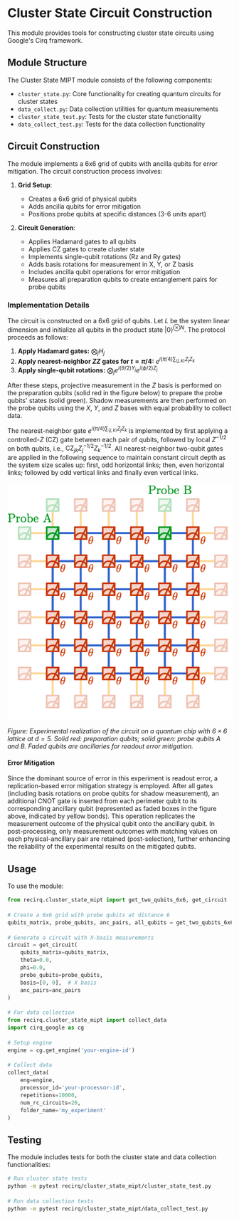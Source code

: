 # Cluster State Circuit Construction

This module provides tools for constructing cluster state circuits using Google's Cirq framework.

## Module Structure

The Cluster State MIPT module consists of the following components:

- `cluster_state.py`: Core functionality for creating quantum circuits for cluster states
- `data_collect.py`: Data collection utilities for quantum measurements
- `cluster_state_test.py`: Tests for the cluster state functionality
- `data_collect_test.py`: Tests for the data collection functionality

## Circuit Construction

The module implements a 6x6 grid of qubits with ancilla qubits for error mitigation. The circuit construction process involves:

1. **Grid Setup**: 
   - Creates a 6x6 grid of physical qubits
   - Adds ancilla qubits for error mitigation
   - Positions probe qubits at specific distances (3-6 units apart)

2. **Circuit Generation**:
   - Applies Hadamard gates to all qubits
   - Applies CZ gates to create cluster state
   - Implements single-qubit rotations (Rz and Ry gates)
   - Adds basis rotations for measurement in X, Y, or Z basis
   - Includes ancilla qubit operations for error mitigation
   - Measures all preparation qubits to create entanglement pairs for probe qubits

### Implementation Details

The circuit is constructed on a 6x6 grid of qubits. Let $L$ be the system linear dimension and initialize all qubits in the product state $|0\rangle^{\otimes N}$. The protocol proceeds as follows:

1. **Apply Hadamard gates:** $\bigotimes_j H_j$
2. **Apply nearest-neighbor $ZZ$ gates for $t = \pi/4$:**
   $e^{i(\pi/4)\sum_{\langle j,k \rangle} Z_j Z_k}$
3. **Apply single-qubit rotations:** $\bigotimes_j e^{i(\theta/2) Y_j} e^{i(\phi/2) Z_j}$

After these steps, projective measurement in the $Z$ basis is performed on the preparation qubits (solid red in the figure below) to prepare the probe qubits' states (solid green). Shadow measurements are then performed on the probe qubits using the $X$, $Y$, and $Z$ bases with equal probability to collect data.

The nearest-neighbor gate $e^{i(\pi/4)\sum_{\langle j,k \rangle} Z_j Z_k}$ is implemented by first applying a controlled-$Z$ ($\mathrm{CZ}$) gate between each pair of qubits, followed by local $Z^{-1/2}$ on both qubits, i.e., $\mathrm{CZ}_{jk}Z_j^{-1/2}Z_k^{-1/2}$. All nearest-neighbor two-qubit gates are applied in the following sequence to maintain constant circuit depth as the system size scales up: first, odd horizontal links; then, even horizontal links; followed by odd vertical links and finally even vertical links.

![Experimental realization of the circuit on quantum chip with 6x6 lattice at d=5.](grid_d=5.png)

*Figure: Experimental realization of the circuit on a quantum chip with $6\times6$ lattice at $d=5$. Solid red: preparation qubits; solid green: probe qubits A and B. Faded qubits are ancillaries for readout error mitigation.*

#### Error Mitigation

Since the dominant source of error in this experiment is readout error, a replication-based error mitigation strategy is employed. After all gates (including basis rotations on probe qubits for shadow measurement), an additional CNOT gate is inserted from each perimeter qubit to its corresponding ancillary qubit (represented as faded boxes in the figure above, indicated by yellow bonds). This operation replicates the measurement outcome of the physical qubit onto the ancillary qubit. In post-processing, only measurement outcomes with matching values on each physical-ancillary pair are retained (post-selection), further enhancing the reliability of the experimental results on the mitigated qubits.

## Usage

To use the module:

```python
from recirq.cluster_state_mipt import get_two_qubits_6x6, get_circuit

# Create a 6x6 grid with probe qubits at distance 6
qubits_matrix, probe_qubits, anc_pairs, all_qubits = get_two_qubits_6x6(d=6)

# Generate a circuit with X-basis measurements
circuit = get_circuit(
    qubits_matrix=qubits_matrix,
    theta=0.0,
    phi=0.0,
    probe_qubits=probe_qubits,
    basis=[0, 0],  # X basis
    anc_pairs=anc_pairs
)

# For data collection
from recirq.cluster_state_mipt import collect_data
import cirq_google as cg

# Setup engine
engine = cg.get_engine('your-engine-id')

# Collect data
collect_data(
    eng=engine,
    processor_id='your-processor-id',
    repetitions=10000,
    num_rc_circuits=20,
    folder_name='my_experiment'
)
```

## Testing

The module includes tests for both the cluster state and data collection functionalities:

```bash
# Run cluster state tests
python -m pytest recirq/cluster_state_mipt/cluster_state_test.py

# Run data collection tests
python -m pytest recirq/cluster_state_mipt/data_collect_test.py
```

